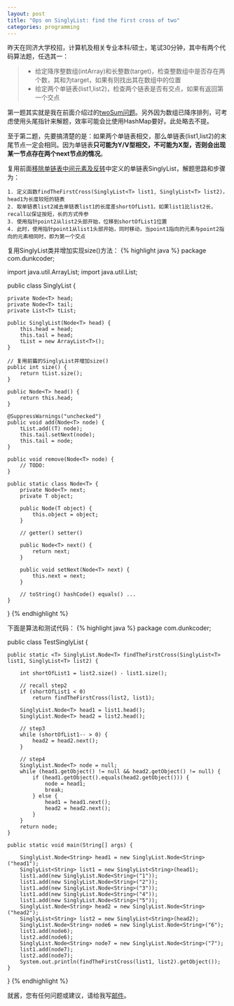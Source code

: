 ```yaml
---
layout: post
title: "Ops on SinglyList: find the first cross of two"
categories: programming
---
```


昨天在同济大学校招，计算机及相关专业本科/硕士，笔试30分钟，其中有两个代码算法题，任选其一：
>* 给定降序整数组(intArray)和长整数(target)，检查整数组中是否存在两个数，其和为target，如果有则找出其在数组中的位置
>* 给定两个单链表(list1,list2)，检查两个链表是否有交点，如果有返回第一个交点

第一题其实就是我在前面介绍过的[twoSum问题](/20141007/leetcode-twosum/)。另外因为数组已降序排列，可考虑使用头尾指针来解题，效率可能会比使用HashMap要好。此处略去不提。

至于第二题，先要搞清楚的是：如果两个单链表相交，那么单链表(list1,list2)的末尾节点一定会相同。因为单链表**只可能为Y/V型相交，不可能为X型，否则会出现某一节点存在两个next节点的情况**。

复用前面[移除单链表中间元素及反转](/20141102/remove-the-middle-of-singlylist-and-reverse/)中定义的单链表SinglyList，解题思路和步骤为：

	1. 定义函数findTheFirstCross(SinglyList<T> list1, SinglyList<T> list2)，head1为长度较短的链表
	2. 取单链表list2减去单链表list1的长度差shortOfList1，如果list1比list2长，recall以保证按短，长的方式传参
	3. 使用指针point2从list2头部开始，位移到shortOfList1位置
	4. 此时，使用指针point1从list1头部开始，同时移动，当point1指向的元素与point2指向的元素相同时，即为第一个交点

复用SinglyList类并增加实现size()方法：
{% highlight java %}
package com.dunkcoder;

import java.util.ArrayList;
import java.util.List;

public class SinglyList<T> {

    private Node<T> head;
    private Node<T> tail;
    private List<T> tList;
    
    public SinglyList(Node<T> head) {
        this.head = head;
        this.tail = head;
        tList = new ArrayList<T>();
    }
    
    // 复用前篇的SinglyList并增加size()
    public int size() {
    	return tList.size();
	}
    
    public Node<T> head() {
        return this.head;
    }

    @SuppressWarnings("unchecked")
	public void add(Node<T> node) {
    	tList.add((T) node);
        this.tail.setNext(node);
        this.tail = node;
    }

    public void remove(Node<T> node) {
        // TODO:
    }

    public static class Node<T> {
        private Node<T> next;
        private T object;

        public Node(T object) {
            this.object = object;
        }

        // getter() setter()

        public Node<T> next() {
            return next;
        }

		public void setNext(Node<T> next) {
            this.next = next;
        }

        // toString() hashCode() equals() ...
    }
}
{% endhighlight %}

下面是算法和测试代码：
{% highlight java %}
package com.dunkcoder;

public class TestSinglyList {

	public static <T> SinglyList.Node<T> findTheFirstCross(SinglyList<T> list1, SinglyList<T> list2) {

		int shortOfList1 = list2.size() - list1.size();

		// recall step2
		if (shortOfList1 < 0)
			return findTheFirstCross(list2, list1);

		SinglyList.Node<T> head1 = list1.head();
		SinglyList.Node<T> head2 = list2.head();

		// step3
		while (shortOfList1-- > 0) {
			head2 = head2.next();
		}

		// step4
		SinglyList.Node<T> node = null;
		while (head1.getObject() != null && head2.getObject() != null) {
			if (head1.getObject().equals(head2.getObject())) {
				node = head1;
				break;
			} else {
				head1 = head1.next();
				head2 = head2.next();
			}
		}
		return node;
	}

	public static void main(String[] args) {

		SinglyList.Node<String> head1 = new SinglyList.Node<String>("head1");
		SinglyList<String> list1 = new SinglyList<String>(head1);
		list1.add(new SinglyList.Node<String>("1"));
		list1.add(new SinglyList.Node<String>("2"));
		list1.add(new SinglyList.Node<String>("3"));
		list1.add(new SinglyList.Node<String>("4"));
		list1.add(new SinglyList.Node<String>("5"));
		SinglyList.Node<String> head2 = new SinglyList.Node<String>("head2");
		SinglyList<String> list2 = new SinglyList<String>(head2);
		SinglyList.Node<String> node6 = new SinglyList.Node<String>("6");
		list1.add(node6);
		list2.add(node6);
		SinglyList.Node<String> node7 = new SinglyList.Node<String>("7");
		list1.add(node7);
		list2.add(node7);
		System.out.println(findTheFirstCross(list1, list2).getObject());
	}

}
{% endhighlight %}

就酱，您有任何问题或建议，请给我写[邮件](mailto:yinwer81@gmail.com)。
